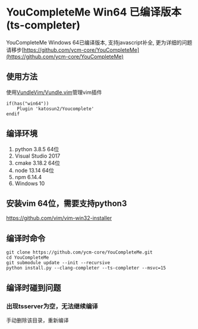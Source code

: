 # YouCompleteMe Win64 已编译版本(ts-completer)
YouCompleteMe Windows 64已编译版本, 支持javascript补全, 更为详细的问题请移步[https://github.com/ycm-core/YouCompleteMe](https://github.com/ycm-core/YouCompleteMe)

## 使用方法
使用[VundleVim/Vundle.vim](https://github.com/VundleVim/Vundle.vim)管理vim插件
```
if(has("win64"))
    Plugin 'katosun2/Youcomplete'
endif
```

## 编译环境
1. python 3.8.5 64位
2. Visual Studio 2017
3. cmake 3.18.2 64位
4. node 13.14 64位
5. npm 6.14.4
6. Windows 10

## 安装vim 64位，需要支持python3
https://github.com/vim/vim-win32-installer

## 编译时命令
```
git clone https://github.com/ycm-core/YouCompleteMe.git
cd YouCompleteMe
git submodule update --init --recursive
python install.py --clang-completer --ts-completer --msvc=15
```

## 编译时碰到问题
### 出现tsserver为空，无法继续编译
手动删除该目录，重新编译

